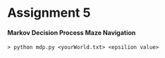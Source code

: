 # Assignment 5
#### Markov Decision Process Maze Navigation
```
> python mdp.py <yourWorld.txt> <epsilion value>
```
